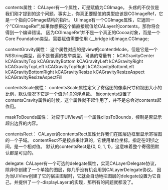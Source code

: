 
contents属性：
CALayer有一个属性，可是赋值为CGImage。
头疼的不仅仅是我们刚才提到的这个问题。事实上，你真正要赋值的类型应该是CGImageRef，它是一个指向CGImage结构的指针。
UIImage有一个CGImage属性，它返回一个"CGImageRef",如果你想把这个值直接赋值给CALayer的contents，那你将会得到一个编译错误。
因为CGImageRef并不是一个真正的Cocoa对象，而是一个Core Foundation类型。需要赋值需要使用
(__bridge id)image.CGImage;


contentGravity属性：
这个属性对应的是view的contentMode，但是它是一个NSString类型，而不是普遍的枚举类型。可选的常量有：
kCAGravityCenter
kCAGravityTop
kCAGravityBottom
kCAGravityLeft
kCAGravityRight
kCAGravityTopLeft
kCAGravityTopRight
kCAGravityBottomLeft
kCAGravityBottomRight
kCAGravityResize
kCAGravityResizeAspect
kCAGravityResizeAspectFill

contentsScale属性：
contentsScale属性定义了寄宿图的像素尺寸和视图大小的比例，默认情况下它是一个值为1.0的浮点数。
当contents设置了contentsCravity属性的时候，这个属性就不起作用了，并不是总会对contents起作用。

maskToBounds属性：
对应于UIView的一个属性clipsToBounds，控制是否显示超出边界的内容。

contentsRect：
CALayer的contentsRect属性允许我们在图层边框里显示寄宿图的一个子域。
contentRect不是按点来计算的，它使用单位坐标。指定在0到1之间，是一个相对值。
默认的contentsRect是{0, 0, 1, 1}，这意味着整个寄宿图默认都是可见的。

delegate:
CALayer有一个可选的delegate属性，实现CALayerDelegate协议，除非你创建了一个单独的图层，你几乎没有机会用到CALayerDelegate协议。
因为当UIView创建了它的宿主图层时，它就会自动地把图层的delegate设置为它自己，并提供了一个-displayLayer:的实现，那所有的问题就都没了。
